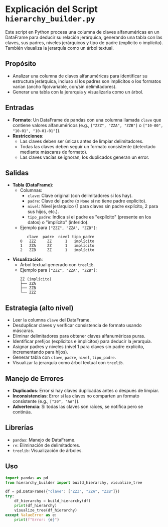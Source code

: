 # Explicación del Script `hierarchy_builder.py`

Este script en Python procesa una columna de claves alfanuméricas en un DataFrame para deducir su relación jerárquica, generando una tabla con las claves, sus padres, niveles jerárquicos y tipo de padre (explícito o implícito). También visualiza la jerarquía como un árbol textual.

## Propósito
- Analizar una columna de claves alfanuméricas para identificar su estructura jerárquica, incluso si los padres son implícitos o los formatos varían (ancho fijo/variable, con/sin delimitadores).
- Generar una tabla con la jerarquía y visualizarla como un árbol.

## Entradas
- **Formato**: Un DataFrame de pandas con una columna llamada `clave` que contiene valores alfanuméricos (e.g., `["ZZZ", "ZZA", "ZZB"]` o `["10-00", "10-01", "10-01-01"]`).
- **Restricciones**:
  - Las claves deben ser únicas antes de limpiar delimitadores.
  - Todas las claves deben seguir un formato consistente (detectado mediante máscaras de formato).
  - Las claves vacías se ignoran; los duplicados generan un error.

## Salidas
- **Tabla (DataFrame)**:
  - Columnas:
    - `clave`: Clave original (con delimitadores si los hay).
    - `padre`: Clave del padre (o `None` si no tiene padre explícito).
    - `nivel`: Nivel jerárquico (1 para claves sin padre explícito, 2 para sus hijos, etc.).
    - `tipo_padre`: Indica si el padre es "explícito" (presente en los datos) o "implícito" (inferido).
  - Ejemplo para `["ZZZ", "ZZA", "ZZB"]`:
    ```plaintext
       clave  padre  nivel tipo_padre
    0   ZZZ     ZZ      1   implícito
    1   ZZA     ZZ      1   implícito
    2   ZZB     ZZ      1   implícito
    ```
- **Visualización**:
  - Árbol textual generado con `treelib`.
  - Ejemplo para `["ZZZ", "ZZA", "ZZB"]`:
    ```plaintext
    ZZ (implícito)
    ├── ZZA
    ├── ZZB
    └── ZZZ
    ```

## Estrategia (alto nivel)
- Leer la columna `clave` del DataFrame.
- Desduplicar claves y verificar consistencia de formato usando máscaras.
- Eliminar delimitadores para obtener claves alfanuméricas puras.
- Identificar prefijos (explícitos e implícitos) para deducir la jerarquía.
- Asignar padres y niveles (nivel 1 para claves sin padre explícito, incrementando para hijos).
- Generar tabla con `clave`, `padre`, `nivel`, `tipo_padre`.
- Visualizar la jerarquía como árbol textual con `treelib`.

## Manejo de Errores
- **Duplicados**: Error si hay claves duplicadas antes o después de limpiar.
- **Inconsistencias**: Error si las claves no comparten un formato consistente (e.g., `["20", "AA"]`).
- **Advertencia**: Si todas las claves son raíces, se notifica pero se continúa.

## Librerías
- `pandas`: Manejo de DataFrame.
- `re`: Eliminación de delimitadores.
- `treelib`: Visualización de árboles.

## Uso
```python
import pandas as pd
from hierarchy_builder import build_hierarchy, visualize_tree

df = pd.DataFrame({"clave": ["ZZZ", "ZZA", "ZZB"]})
try:
    df_hierarchy = build_hierarchy(df)
    print(df_hierarchy)
    visualize_tree(df_hierarchy)
except ValueError as e:
    print(f"Error: {e}")
```
